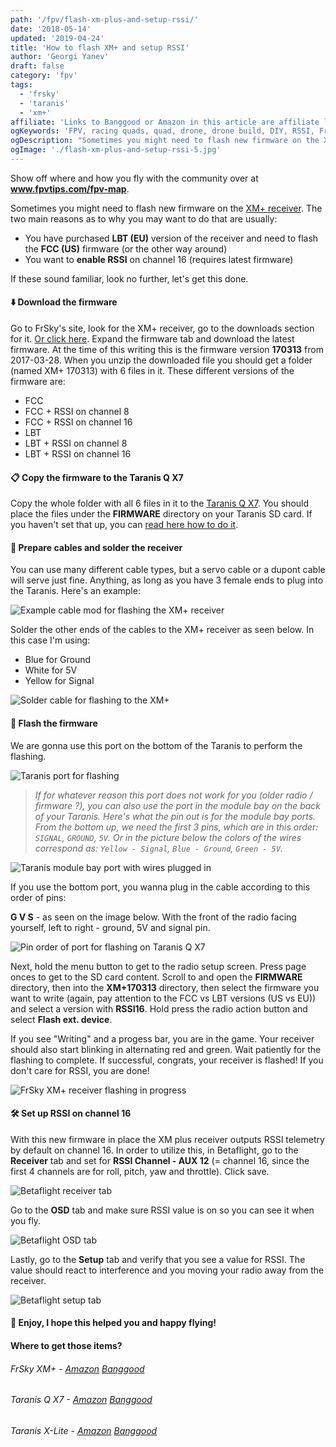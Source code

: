 ```yaml
---
path: '/fpv/flash-xm-plus-and-setup-rssi/'
date: '2018-05-14'
updated: '2019-04-24'
title: 'How to flash XM+ and setup RSSI'
author: 'Georgi Yanev'
draft: false
category: 'fpv'
tags:
  - 'frsky'
  - 'taranis'
  - 'xm+'
affiliate: 'Links to Banggood or Amazon in this article are affiliate links and would support the blog if used to make a purchase.'
ogKeywords: 'FPV, racing quads, quad, drone, drone build, DIY, RSSI, FrSky, FrSky XM+, XM+, XM plus, Taranis Q X7, RSSI, telemetry signal, flash xm+, flash xm plus, enable rssi on xm+'
ogDescription: "Sometimes you might need to flash new firmware on the XM+ receiver. Here's how to do that with the Taranis Q X7"
ogImage: './flash-xm-plus-and-setup-rssi-5.jpg'
---
```


<div class="article-update-notification">
  Show off where and how you fly with the community over at 
  <strong><a href="https://www.fpvtips.com/fpv-map">www.fpvtips.com/fpv-map</a></strong>.
</div>

Sometimes you might need to flash new firmware on the [XM+ receiver][3]. The two main reasons as to why you may want to do that are usually:

- You have purchased **LBT (EU)** version of the receiver and need to flash the **FCC (US)** firmware (or the other way around)
- You want to **enable RSSI** on channel 16 (requires latest firmware)

If these sound familiar, look no further, let's get this done.

#### ⬇️ Download the firmware

Go to FrSky's site, look for the XM+ receiver, go to the downloads section for it. [Or click here][1]. Expand the firmware tab and download the latest firmware. At the time of this writing this is the firmware version **170313** from 2017-03-28. When you unzip the downloaded file you should get a folder (named XM+ 170313) with 6 files in it. These different versions of the firmware are:

- FCC
- FCC + RSSI on channel 8
- FCC + RSSI on channel 16
- LBT
- LBT + RSSI on channel 8
- LBT + RSSI on channel 16

#### 📋 Copy the firmware to the Taranis Q X7

Copy the whole folder with all 6 files in it to the [Taranis Q X7][4]. You should place the files under the **FIRMWARE** directory on your Taranis SD card. If you haven't set that up, you can [read here how to do it][2].

#### 🔌 Prepare cables and solder the receiver

You can use many different cable types, but a servo cable or a dupont cable will serve just fine. Anything, as long as you have 3 female ends to plug into the Taranis. Here's an example:

![Example cable mod for flashing the XM+ receiver](flash-xm-plus-and-setup-rssi-1.jpg)

Solder the other ends of the cables to the XM+ receiver as seen below. In this case I'm using:

- Blue for Ground
- White for 5V
- Yellow for Signal

![Solder cable for flashing to the XM+](flash-xm-plus-and-setup-rssi-2.jpg)

#### 📲 Flash the firmware

We are gonna use this port on the bottom of the Taranis to perform the flashing.

![Taranis port for flashing](flash-xm-plus-and-setup-rssi-3.jpg)

> _If for whatever reason this port does not work for you (older radio / firmware ?), you can also use the port in the module bay on the back of your Taranis. Here's what the pin out is for the module bay ports. From the bottom up, we need the first 3 pins, which are in this order: `SIGNAL`, `GROUND`, `5V`. Or in the picture below the colors of the wires correspond as: `Yellow - Signal`, `Blue - Ground`, `Green - 5V`._

![Taranis module bay port with wires plugged in](flash-xm-plus-and-setup-rssi-9.jpg)

If you use the bottom port, you wanna plug in the cable according to this order of pins:

**G V S** - as seen on the image below. With the front of the radio facing yourself, left to right - ground, 5V and signal pin.

![Pin order of port for flashing on Taranis Q X7](flash-xm-plus-and-setup-rssi-4.jpg)

Next, hold the menu button to get to the radio setup screen. Press page onces to get to the SD card content. Scroll to and open the **FIRMWARE** directory, then into the **XM+170313** directory, then select the firmware you want to write (again, pay attention to the FCC vs LBT versions (US vs EU)) and select a version with **RSSI16**. Hold press the radio action button and select **Flash ext. device**.

If you see "Writing" and a progess bar, you are in the game. Your receiver should also start blinking in alternating red and green. Wait patiently for the flashing to complete. If successful, congrats, your receiver is flashed! If you don't care for RSSI, you are done!

![FrSky XM+ receiver flashing in progress](flash-xm-plus-and-setup-rssi-5.jpg)

#### 🛠️ Set up RSSI on channel 16

With this new firmware in place the XM plus receiver outputs RSSI telemetry by default on channel 16. In order to utilize this, in Betaflight, go to the **Receiver** tab and set for **RSSI Channel - AUX 12** (= channel 16, since the first 4 channels are for roll, pitch, yaw and throttle). Click save.

![Betaflight receiver tab](flash-xm-plus-and-setup-rssi-6.png)

Go to the **OSD** tab and make sure RSSI value is on so you can see it when you fly.

![Betaflight OSD tab](flash-xm-plus-and-setup-rssi-7.png)

Lastly, go to the **Setup** tab and verify that you see a value for RSSI. The value should react to interference and you moving your radio away from the receiver.

![Betaflight setup tab](flash-xm-plus-and-setup-rssi-8.png)

#### 🎉 Enjoy, I hope this helped you and happy flying!

#### Where to get those items?

###### FrSky XM+ - [Amazon][5] [Banggood][3]

###### Taranis Q X7 - [Amazon][7] [Banggood][6]

###### Taranis X-Lite - [Amazon][9] [Banggood][8]

[0]: Linkslist
[1]: https://www.frsky-rc.com/xm-plus-mini-sbus-non-telemetry-full-range/
[2]: /fpv/setup-taranis-qx7
[3]: https://bit.ly/xm-plus
[4]: https://bit.ly/taranis-qx7
[5]: https://amzn.to/2I57CQu
[6]: https://bit.ly/taranis-qx7
[7]: https://amzn.to/2VszUYb
[8]: https://bit.ly/taranis--xlite
[9]: https://amzn.to/2I92UBh
